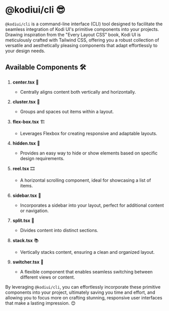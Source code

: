 # @kodiui/cli 😎

`@kodiui/cli` is a command-line interface (CLI) tool designed to facilitate the seamless integration of Kodi UI's primitive components into your projects. Drawing inspiration from the "Every Layout CSS" book, Kodi UI is meticulously crafted with Tailwind CSS, offering you a robust collection of versatile and aesthetically pleasing components that adapt effortlessly to your design needs.

## Available Components 🛠

1. **center.tsx** 🎯

   - Centrally aligns content both vertically and horizontally.

2. **cluster.tsx** 🍇

   - Groups and spaces out items within a layout.

3. **flex-box.tsx** 🏗

   - Leverages Flexbox for creating responsive and adaptable layouts.

4. **hidden.tsx** 🙈

   - Provides an easy way to hide or show elements based on specific design requirements.

5. **reel.tsx** 🎞

   - A horizontal scrolling component, ideal for showcasing a list of items.

6. **sidebar.tsx** 📑

   - Incorporates a sidebar into your layout, perfect for additional content or navigation.

7. **split.tsx** 🧩

   - Divides content into distinct sections.

8. **stack.tsx** 📚

   - Vertically stacks content, ensuring a clean and organized layout.

9. **switcher.tsx** 🔀
   - A flexible component that enables seamless switching between different views or content.

By leveraging `@kodiui/cli`, you can effortlessly incorporate these primitive components into your project, ultimately saving you time and effort, and allowing you to focus more on crafting stunning, responsive user interfaces that make a lasting impression. 😊
